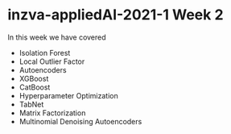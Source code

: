 # inzva-appliedAI-2021-1 Week 2

In this week we have covered

- Isolation Forest
- Local Outlier Factor
- Autoencoders
- XGBoost
- CatBoost
- Hyperparameter Optimization
- TabNet
- Matrix Factorization
- Multinomial Denoising Autoencoders
